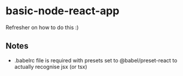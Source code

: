 # basic-node-react-app
Refresher on how to do this :) 


## Notes
* .babelrc file is required with presets set to @babel/preset-react to actually recognise jsx (or tsx)